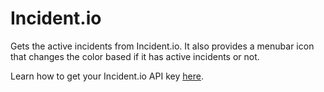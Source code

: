 # Incident.io

Gets the active incidents from Incident.io. It also provides a menubar icon that changes the color based if it has active incidents or not.

Learn how to get your Incident.io API key [here](https://api-docs.incident.io/#section/Making-requests/Authentication).